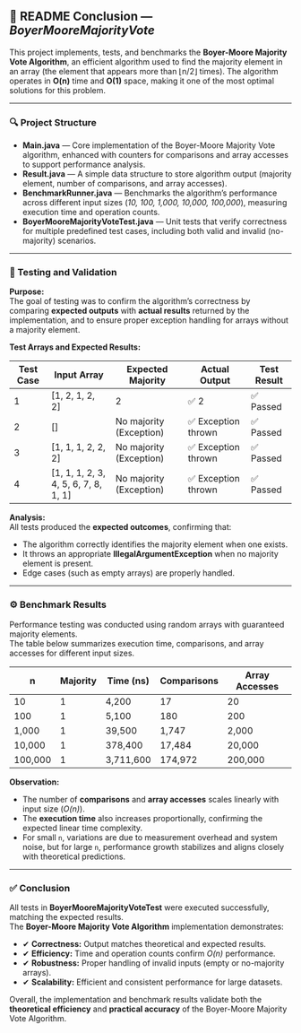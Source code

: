 
## 📘 README Conclusion — *BoyerMooreMajorityVote*  

This project implements, tests, and benchmarks the **Boyer-Moore Majority Vote Algorithm**, an efficient algorithm used to find the majority element in an array (the element that appears more than ⌊n/2⌋ times). The algorithm operates in **O(n)** time and **O(1)** space, making it one of the most optimal solutions for this problem.  

---

### 🔍 Project Structure  
- **Main.java** — Core implementation of the Boyer-Moore Majority Vote algorithm, enhanced with counters for comparisons and array accesses to support performance analysis.  
- **Result.java** — A simple data structure to store algorithm output (majority element, number of comparisons, and array accesses).  
- **BenchmarkRunner.java** — Benchmarks the algorithm’s performance across different input sizes (*10, 100, 1,000, 10,000, 100,000*), measuring execution time and operation counts.  
- **BoyerMooreMajorityVoteTest.java** — Unit tests that verify correctness for multiple predefined test cases, including both valid and invalid (no-majority) scenarios.

---

### 🧪 Testing and Validation  

**Purpose:**  
The goal of testing was to confirm the algorithm’s correctness by comparing **expected outputs** with **actual results** returned by the implementation, and to ensure proper exception handling for arrays without a majority element.  

**Test Arrays and Expected Results:**  

| Test Case | Input Array | Expected Majority | Actual Output | Test Result |
|------------|--------------|-------------------|----------------|--------------|
| 1 | [1, 2, 1, 2, 2] | 2 | ✅ 2 | ✅ Passed |
| 2 | [] | No majority (Exception) | ✅ Exception thrown | ✅ Passed |
| 3 | [1, 1, 1, 2, 2, 2] | No majority (Exception) | ✅ Exception thrown | ✅ Passed |
| 4 | [1, 1, 1, 2, 3, 4, 5, 6, 7, 8, 1, 1] | No majority (Exception) | ✅ Exception thrown | ✅ Passed |

**Analysis:**  
All tests produced the **expected outcomes**, confirming that:
- The algorithm correctly identifies the majority element when one exists.
- It throws an appropriate **IllegalArgumentException** when no majority element is present.
- Edge cases (such as empty arrays) are properly handled.

---

### ⚙️ Benchmark Results  

Performance testing was conducted using random arrays with guaranteed majority elements.  
The table below summarizes execution time, comparisons, and array accesses for different input sizes.

| n | Majority | Time (ns) | Comparisons | Array Accesses |
|---|-----------|------------|--------------|----------------|
| 10 | 1 | 4,200 | 17 | 20 |
| 100 | 1 | 5,100 | 180 | 200 |
| 1,000 | 1 | 39,500 | 1,747 | 2,000 |
| 10,000 | 1 | 378,400 | 17,484 | 20,000 |
| 100,000 | 1 | 3,711,600 | 174,972 | 200,000 |

**Observation:**  
- The number of **comparisons** and **array accesses** scales linearly with input size (*O(n)*).  
- The **execution time** also increases proportionally, confirming the expected linear time complexity.  
- For small `n`, variations are due to measurement overhead and system noise, but for large `n`, performance growth stabilizes and aligns closely with theoretical predictions.

---

### ✅ Conclusion  

All tests in **BoyerMooreMajorityVoteTest** were executed successfully, matching the expected results.  
The **Boyer-Moore Majority Vote Algorithm** implementation demonstrates:

- ✔ **Correctness:** Output matches theoretical and expected results.  
- ✔ **Efficiency:** Time and operation counts confirm *O(n)* performance.  
- ✔ **Robustness:** Proper handling of invalid inputs (empty or no-majority arrays).  
- ✔ **Scalability:** Efficient and consistent performance for large datasets.

Overall, the implementation and benchmark results validate both the **theoretical efficiency** and **practical accuracy** of the Boyer-Moore Majority Vote Algorithm.
